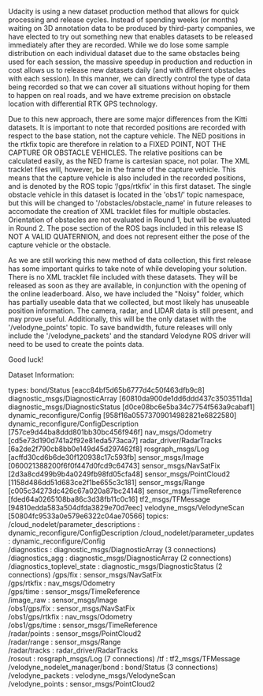 Udacity is using a new dataset production method that allows for quick processing and release cycles. Instead of spending weeks (or months) waiting on 3D annotation data to be produced by third-party companies, we have elected to try out something new that enables datasets to be released immediately after they are recorded. While we do lose some sample distribution on each individual dataset due to the same obstacles being used for each session, the massive speedup in production and reduction in cost allows us to release new datasets daily (and with different obstacles with each session). In this manner, we can directly control the type of data being recorded so that we can cover all situations without hoping for them to happen on real roads, and we have extreme precision on obstacle location with differential RTK GPS technology.

Due to this new approach, there are some major differences from the Kitti datasets. It is important to note that recorded positions are recorded with respect to the base station, not the capture vehicle. The NED positions in the rtkfix topic are therefore in relation to a FIXED POINT, NOT THE CAPTURE OR OBSTACLE VEHICLES. The relative positions can be calculated easily, as the NED frame is cartesian space, not polar. The XML tracklet files will, however, be in the frame of the capture vehicle. This means that the capture vehicle is also included in the recorded positions, and is denoted by the ROS topic ‘/gps/rtkfix’ in this first dataset. The single obstacle vehicle in this dataset is located in the 'obs1/' topic namespace, but this will be changed to '/obstacles/obstacle_name' in future releases to accomodate the creation of XML tracklet files for multiple obstacles. Orientation of obstacles are not evaluated in Round 1, but will be evaluated in Round 2. The pose section of the ROS bags included in this release IS NOT A VALID QUATERNION, and does not represent either the pose of the capture vehicle or the obstacle.

As we are still working this new method of data collection, this first release has some important quirks to take note of while developing your solution. There is no XML tracklet file included with these datasets. They will be released as soon as they are available, in conjunction with the opening of the online leaderboard. Also, we have included the "Noisy" folder, which has partially useable data that we collected, but most likely has unuseable position information. The camera, radar, and LIDAR data is still present, and may prove useful. Additionally, this will be the only dataset with the '/velodyne_points' topic. To save bandwidth, future releases will only include the '/velodyne_packets' and the standard Velodyne ROS driver will need to be used to create the points data.

Good luck!

Dataset Information:

types:       bond/Status                           [eacc84bf5d65b6777d4c50f463dfb9c8]
             diagnostic_msgs/DiagnosticArray       [60810da900de1dd6ddd437c3503511da]
             diagnostic_msgs/DiagnosticStatus      [d0ce08bc6e5ba34c7754f563a9cabaf1]
             dynamic_reconfigure/Config            [958f16a05573709014982821e6822580]
             dynamic_reconfigure/ConfigDescription [757ce9d44ba8ddd801bb30bc456f946f]
             nav_msgs/Odometry                     [cd5e73d190d741a2f92e81eda573aca7]
             radar_driver/RadarTracks              [6a2de2f790cb8bb0e149d45d297462f8]
             rosgraph_msgs/Log                     [acffd30cd6b6de30f120938c17c593fb]
             sensor_msgs/Image                     [060021388200f6f0f447d0fcd9c64743]
             sensor_msgs/NavSatFix                 [2d3a8cd499b9b4a0249fb98fd05cfa48]
             sensor_msgs/PointCloud2               [1158d486dd51d683ce2f1be655c3c181]
             sensor_msgs/Range                     [c005c34273dc426c67a020a87bc24148]
             sensor_msgs/TimeReference             [fded64a0265108ba86c3d38fb11c0c16]
             tf2_msgs/TFMessage                    [94810edda583a504dfda3829e70d7eec]
             velodyne_msgs/VelodyneScan            [50804fc9533a0e579e6322c04ae70566]
topics:      /cloud_nodelet/parameter_descriptions     : dynamic_reconfigure/ConfigDescription
             /cloud_nodelet/parameter_updates          : dynamic_reconfigure/Config           
             /diagnostics                              : diagnostic_msgs/DiagnosticArray       (3 connections)
             /diagnostics_agg                          : diagnostic_msgs/DiagnosticArray       (2 connections)
             /diagnostics_toplevel_state               : diagnostic_msgs/DiagnosticStatus      (2 connections)
             /gps/fix                                  : sensor_msgs/NavSatFix                
             /gps/rtkfix                               : nav_msgs/Odometry                    
             /gps/time                                 : sensor_msgs/TimeReference            
             /image_raw                                : sensor_msgs/Image                    
             /obs1/gps/fix                             : sensor_msgs/NavSatFix                
             /obs1/gps/rtkfix                          : nav_msgs/Odometry                    
             /obs1/gps/time                            : sensor_msgs/TimeReference            
             /radar/points                             : sensor_msgs/PointCloud2              
             /radar/range                              : sensor_msgs/Range                    
             /radar/tracks                             : radar_driver/RadarTracks             
             /rosout                                   : rosgraph_msgs/Log                     (7 connections)
             /tf                                       : tf2_msgs/TFMessage                   
             /velodyne_nodelet_manager/bond            : bond/Status                           (3 connections)
             /velodyne_packets                         : velodyne_msgs/VelodyneScan           
             /velodyne_points                          : sensor_msgs/PointCloud2

